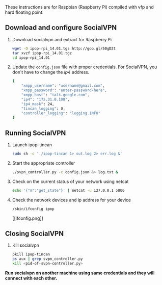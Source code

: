 These instructions are for Raspbian (Raspberry Pi) compiled with vfp and hard
floating point.

## Download and configure SocialVPN

1.  Download socialvpn and extract for Raspberry Pi

    ```bash
    wget -O ipop-rpi_14.01.tgz http://goo.gl/50gD2t
    tar xvzf ipop-rpi_14.01.tgz
    cd ipop-rpi_14.01
    ```

2.  Update the `config.json` file with proper credentials. For SocialVPN, you
    don't have to change the *ip4* address.


    ```bash
    {
        "xmpp_username": "username@gmail.com",
        "xmpp_password": "enter-password-here",
        "xmpp_host": "talk.google.com",
        "ip4": "172.31.0.100",
        "ip4_mask": 24,
        "tincan_logging": 0,
        "controller_logging": "logging.INFO"
    }
    ```

## Running SocialVPN

1.  Launch ipop-tincan

    ```bash
    sudo sh -c './ipop-tincan 1> out.log 2> err.log &'
    ```

2.  Start the appropriate controller

    ```bash
    ./svpn_controller.py -c config.json &> log.txt &
    ```

3.  Check on the current status of your network using netcat

    ```bash
    echo '{"m":"get_state"}' | netcat -u 127.0.0.1 5800
    ```

4.  Check the network devices and ip address for your device

    ```bash
    /sbin/ifconfig ipop
    ```

    [[ifconfig.png]]

## Closing SocialVPN

1.  Kill socialvpn 

    ```bash
    pkill ipop-tincan
    ps aux | grep svpn_controller.py
    kill <pid-of-svpn-controller.py>
    ```

**Run socialvpn on another machine using same credentials and they will connect
with each other.**
